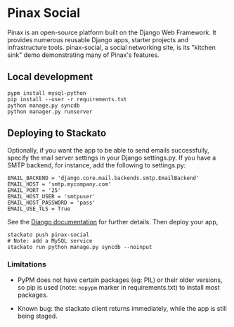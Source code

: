 # Pinax Social

Pinax is an open-source platform built on the Django Web Framework. It
provides numerous reusable Django apps, starter projects and
infrastructure tools. pinax-social, a social networking site, is its
"kitchen sink" demo demonstrating many of Pinax's features.

## Local development

    pypm install mysql-python
    pip install --user -r requirements.txt
    python manage.py syncdb
    python manager.py runserver

## Deploying to Stackato

Optionally, if you want the app to be able to send emails
successfully, specify the mail server settings in your Django
settings.py. If you have a SMTP backend, for instance, add the
following to settings.py:

    EMAIL_BACKEND = 'django.core.mail.backends.smtp.EmailBackend'
    EMAIL_HOST = 'smtp.mycompany.com'
    EMAIL_PORT = '25'
    EMAIL_HOST_USER = 'smtpuser'
    EMAIL_HOST_PASSWORD = 'pass'
    EMAIL_USE_TLS = True

See the [Django
documentation](https://docs.djangoproject.com/en/dev/topics/email/#smtp-backend)
for further details. Then deploy your app,

    stackato push pinax-social
    # Note: add a MySQL service
    stackato run python manage.py syncdb --noinput

### Limitations

* PyPM does not have certain packages (eg: PIL) or their older
versions, so pip is used (note: ``nopypm`` marker in requirements.txt)
to install most packages.

* Known bug: the stackato client returns immediately, while the app is still
  being staged. 
